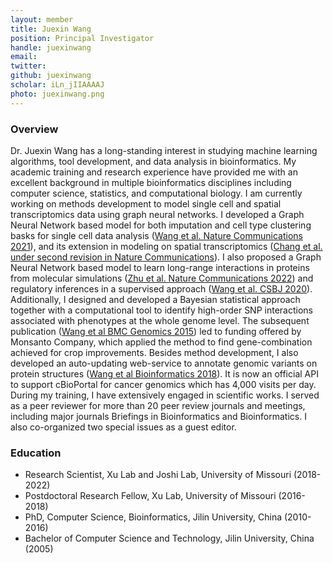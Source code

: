 ```yaml
---
layout: member
title: Juexin Wang
position: Principal Investigator
handle: juexinwang
email: 
twitter:
github: juexinwang
scholar: iLn_jIIAAAAJ
photo: juexinwang.png
---
```


### Overview
Dr. Juexin Wang has a long-standing interest in studying machine learning algorithms, tool development, and data analysis in bioinformatics. My academic training and research experience have provided me with an excellent background in multiple bioinformatics disciplines including computer science, statistics, and computational biology. I am currently working on methods development to model single cell and spatial transcriptomics data using graph neural networks. I developed a Graph Neural Network based model for both imputation and cell type clustering basks for single cell data analysis ([Wang et al. Nature Communications 2021](https://www.nature.com/articles/s41467-021-22197-x)), and its extension in modeling on spatial transcriptomics ([Chang et al. under second revision in Nature Communications](https://www.biorxiv.org/content/10.1101/2021.07.08.451210v2)). I also proposed a Graph Neural Network based model to learn long-range interactions in proteins from molecular simulations ([Zhu et al. Nature Communications 2022](https://www.nature.com/articles/s41467-022-29331-3)) and regulatory inferences in a supervised approach ([Wang et al. CSBJ 2020](https://www.sciencedirect.com/science/article/pii/S200103702030444X)). Additionally, I designed and developed a Bayesian statistical approach together with a computational tool to identify high-order SNP interactions associated with phenotypes at the whole genome level. The subsequent publication ([Wang et al BMC Genomics 2015](https://bmcgenomics.biomedcentral.com/articles/10.1186/s12864-015-2217-6)) led to funding offered by Monsanto Company, which applied the method to find gene-combination achieved for crop improvements. Besides method development, I also developed an auto-updating web-service to annotate genomic variants on protein structures ([Wang et al Bioinformatics 2018](https://academic.oup.com/bioinformatics/article/34/11/1949/4827683)). It is now an official API to support cBioPortal for cancer genomics which has 4,000 visits per day. During my training, I have extensively engaged in scientific works. I served as a peer reviewer for more than 20 peer review journals and meetings, including major journals Briefings in Bioinformatics and Bioinformatics. I also co-organized two special issues as a guest editor.

### Education
- Research Scientist, Xu Lab and Joshi Lab, University of Missouri (2018-2022)
- Postdoctoral Research Fellow, Xu Lab, University of Missouri (2016-2018)
- PhD, Computer Science, Bioinformatics, Jilin University, China (2010-2016)
- Bachelor of Computer Science and Technology, Jilin University, China (2005)
